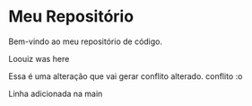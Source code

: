 # Meu Repositório

Bem-vindo ao meu repositório de código.

Loouiz was here

Essa é uma alteração que vai gerar conflito
alterado. conflito :o

Linha adicionada na main